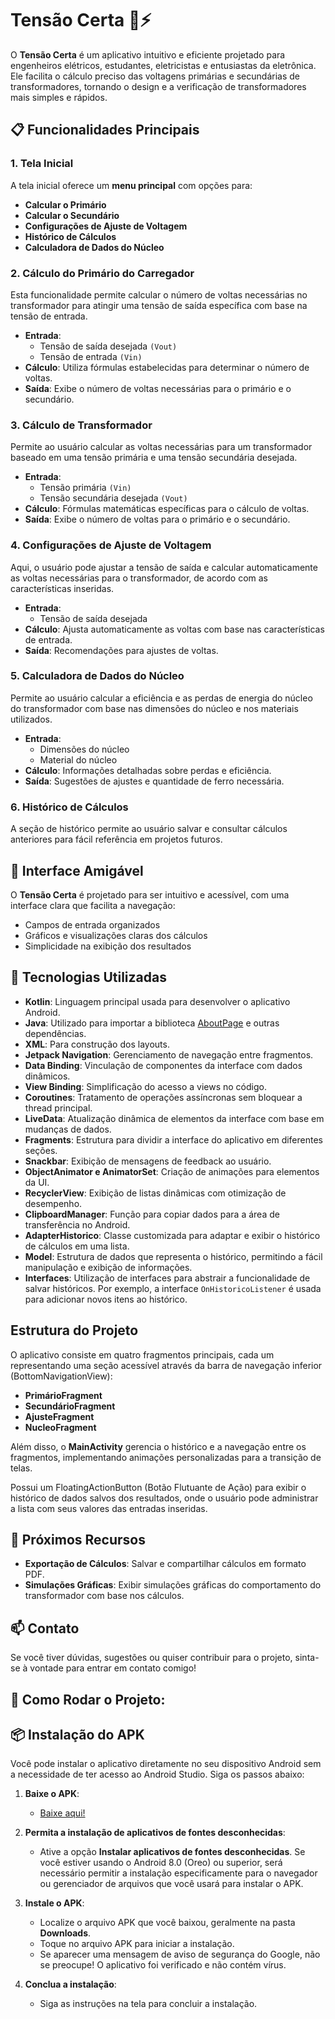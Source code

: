# Tensão Certa 📱⚡

O **Tensão Certa** é um aplicativo intuitivo e eficiente projetado para engenheiros elétricos, estudantes, eletricistas e entusiastas da eletrônica. Ele facilita o cálculo preciso das voltagens primárias e secundárias de transformadores, tornando o design e a verificação de transformadores mais simples e rápidos.

## 📋 Funcionalidades Principais

### 1. Tela Inicial
A tela inicial oferece um **menu principal** com opções para:
- **Calcular o Primário**
- **Calcular o Secundário**
- **Configurações de Ajuste de Voltagem**
- **Histórico de Cálculos**
- **Calculadora de Dados do Núcleo**

### 2. Cálculo do Primário do Carregador
Esta funcionalidade permite calcular o número de voltas necessárias no transformador para atingir uma tensão de saída específica com base na tensão de entrada.

- **Entrada**: 
  - Tensão de saída desejada `(Vout)`
  - Tensão de entrada `(Vin)`
- **Cálculo**: Utiliza fórmulas estabelecidas para determinar o número de voltas.
- **Saída**: Exibe o número de voltas necessárias para o primário e o secundário.

### 3. Cálculo de Transformador
Permite ao usuário calcular as voltas necessárias para um transformador baseado em uma tensão primária e uma tensão secundária desejada.

- **Entrada**: 
  - Tensão primária `(Vin)`
  - Tensão secundária desejada `(Vout)`
- **Cálculo**: Fórmulas matemáticas específicas para o cálculo de voltas.
- **Saída**: Exibe o número de voltas para o primário e o secundário.

### 4. Configurações de Ajuste de Voltagem
Aqui, o usuário pode ajustar a tensão de saída e calcular automaticamente as voltas necessárias para o transformador, de acordo com as características inseridas.

- **Entrada**: 
  - Tensão de saída desejada
- **Cálculo**: Ajusta automaticamente as voltas com base nas características de entrada.
- **Saída**: Recomendações para ajustes de voltas.

### 5. Calculadora de Dados do Núcleo
Permite ao usuário calcular a eficiência e as perdas de energia do núcleo do transformador com base nas dimensões do núcleo e nos materiais utilizados.

- **Entrada**: 
  - Dimensões do núcleo
  - Material do núcleo
- **Cálculo**: Informações detalhadas sobre perdas e eficiência.
- **Saída**: Sugestões de ajustes e quantidade de ferro necessária.

### 6. Histórico de Cálculos
A seção de histórico permite ao usuário salvar e consultar cálculos anteriores para fácil referência em projetos futuros.

## 🎨 Interface Amigável
O **Tensão Certa** é projetado para ser intuitivo e acessível, com uma interface clara que facilita a navegação:
- Campos de entrada organizados
- Gráficos e visualizações claras dos cálculos
- Simplicidade na exibição dos resultados

## 🔧 Tecnologias Utilizadas

- **Kotlin**: Linguagem principal usada para desenvolver o aplicativo Android.
- **Java**: Utilizado para importar a biblioteca [AboutPage](https://github.com/medyo/android-about-page) e outras dependências.
- **XML**: Para construção dos layouts.
- **Jetpack Navigation**: Gerenciamento de navegação entre fragmentos.
- **Data Binding**: Vinculação de componentes da interface com dados dinâmicos.
- **View Binding**: Simplificação do acesso a views no código.
- **Coroutines**: Tratamento de operações assíncronas sem bloquear a thread principal.
- **LiveData**: Atualização dinâmica de elementos da interface com base em mudanças de dados.
- **Fragments**: Estrutura para dividir a interface do aplicativo em diferentes seções.
- **Snackbar**: Exibição de mensagens de feedback ao usuário.
- **ObjectAnimator e AnimatorSet**: Criação de animações para elementos da UI.
- **RecyclerView**: Exibição de listas dinâmicas com otimização de desempenho.
- **ClipboardManager**: Função para copiar dados para a área de transferência no Android.
- **AdapterHistorico**: Classe customizada para adaptar e exibir o histórico de cálculos em uma lista.
- **Model**: Estrutura de dados que representa o histórico, permitindo a fácil manipulação e exibição de informações.
- **Interfaces**: Utilização de interfaces para abstrair a funcionalidade de salvar históricos. Por exemplo, a interface `OnHistoricoListener` é usada para adicionar novos itens ao histórico.


## Estrutura do Projeto

O aplicativo consiste em quatro fragmentos principais, cada um representando uma seção acessível através da barra de navegação inferior (BottomNavigationView):

- **PrimárioFragment**
- **SecundárioFragment**
- **AjusteFragment**
- **NucleoFragment**

Além disso, o **MainActivity** gerencia o histórico e a navegação entre os fragmentos, implementando animações personalizadas para a transição de telas.

Possui um FloatingActionButton (Botão Flutuante de Ação) para exibir o histórico de dados salvos dos resultados, onde o usuário pode administrar a lista com seus valores das entradas inseridas.

## 🚀 Próximos Recursos
- **Exportação de Cálculos**: Salvar e compartilhar cálculos em formato PDF.
- **Simulações Gráficas**: Exibir simulações gráficas do comportamento do transformador com base nos cálculos.

## 📫 Contato
Se você tiver dúvidas, sugestões ou quiser contribuir para o projeto, sinta-se à vontade para entrar em contato comigo!

## 🚀 Como Rodar o Projeto:
## 📦 Instalação do APK

Você pode instalar o aplicativo diretamente no seu dispositivo Android sem a necessidade de ter acesso ao Android Studio. Siga os passos abaixo:

1. **Baixe o APK**:
   - [Baixe aqui!](https://drive.google.com/file/d/1iRcgoV6-RjHUNv7roE3JEQqrx8HU8cm_/view?usp=drive_link)

2. **Permita a instalação de aplicativos de fontes desconhecidas**:
   - Ative a opção **Instalar aplicativos de fontes desconhecidas**. Se você estiver usando o Android 8.0 (Oreo) ou superior, será necessário permitir a instalação especificamente para o navegador ou gerenciador de arquivos que você usará para instalar o APK.

3. **Instale o APK**:
   - Localize o arquivo APK que você baixou, geralmente na pasta **Downloads**.
   - Toque no arquivo APK para iniciar a instalação.
   - Se aparecer uma mensagem de aviso de segurança do Google, não se preocupe! O aplicativo foi verificado e não contém vírus.

4. **Conclua a instalação**:
   - Siga as instruções na tela para concluir a instalação.
